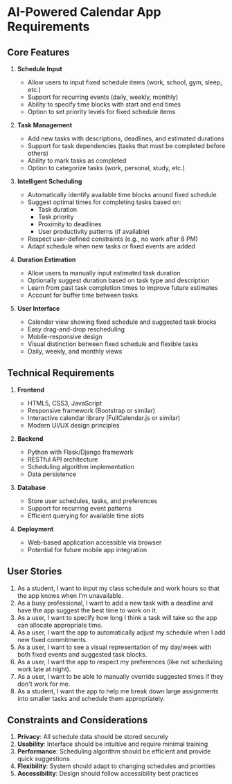 # AI-Powered Calendar App Requirements

## Core Features

1. **Schedule Input**
   - Allow users to input fixed schedule items (work, school, gym, sleep, etc.)
   - Support for recurring events (daily, weekly, monthly)
   - Ability to specify time blocks with start and end times
   - Option to set priority levels for fixed schedule items

2. **Task Management**
   - Add new tasks with descriptions, deadlines, and estimated durations
   - Support for task dependencies (tasks that must be completed before others)
   - Ability to mark tasks as completed
   - Option to categorize tasks (work, personal, study, etc.)

3. **Intelligent Scheduling**
   - Automatically identify available time blocks around fixed schedule
   - Suggest optimal times for completing tasks based on:
     - Task duration
     - Task priority
     - Proximity to deadlines
     - User productivity patterns (if available)
   - Respect user-defined constraints (e.g., no work after 8 PM)
   - Adapt schedule when new tasks or fixed events are added

4. **Duration Estimation**
   - Allow users to manually input estimated task duration
   - Optionally suggest duration based on task type and description
   - Learn from past task completion times to improve future estimates
   - Account for buffer time between tasks

5. **User Interface**
   - Calendar view showing fixed schedule and suggested task blocks
   - Easy drag-and-drop rescheduling
   - Mobile-responsive design
   - Visual distinction between fixed schedule and flexible tasks
   - Daily, weekly, and monthly views

## Technical Requirements

1. **Frontend**
   - HTML5, CSS3, JavaScript
   - Responsive framework (Bootstrap or similar)
   - Interactive calendar library (FullCalendar.js or similar)
   - Modern UI/UX design principles

2. **Backend**
   - Python with Flask/Django framework
   - RESTful API architecture
   - Scheduling algorithm implementation
   - Data persistence

3. **Database**
   - Store user schedules, tasks, and preferences
   - Support for recurring event patterns
   - Efficient querying for available time slots

4. **Deployment**
   - Web-based application accessible via browser
   - Potential for future mobile app integration

## User Stories

1. As a student, I want to input my class schedule and work hours so that the app knows when I'm unavailable.
2. As a busy professional, I want to add a new task with a deadline and have the app suggest the best time to work on it.
3. As a user, I want to specify how long I think a task will take so the app can allocate appropriate time.
4. As a user, I want the app to automatically adjust my schedule when I add new fixed commitments.
5. As a user, I want to see a visual representation of my day/week with both fixed events and suggested task blocks.
6. As a user, I want the app to respect my preferences (like not scheduling work late at night).
7. As a user, I want to be able to manually override suggested times if they don't work for me.
8. As a student, I want the app to help me break down large assignments into smaller tasks and schedule them appropriately.

## Constraints and Considerations

1. **Privacy**: All schedule data should be stored securely
2. **Usability**: Interface should be intuitive and require minimal training
3. **Performance**: Scheduling algorithm should be efficient and provide quick suggestions
4. **Flexibility**: System should adapt to changing schedules and priorities
5. **Accessibility**: Design should follow accessibility best practices
